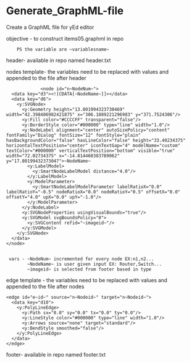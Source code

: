# Generate_GraphML-file
Create a GraphML file for yEd editor

objective - to construct items05.graphml in repo

        PS the variable are ~variablesname~

header- available in repo named header.txt
        

nodes template- the variables need to be replaced with values and appended to the file after header
         
         
                 <node id="n~NodeNum~">
      <data key="d3"><![CDATA[~NodeName~]]></data>
      <data key="d6">
        <y:SVGNode>
          <y:Geometry height="13.801994323730469" width="42.398406982421875" x="306.1889221296983" y="371.7524306"/>
          <y:Fill color="#CCCCFF" transparent="false"/>
          <y:BorderStyle color="#000000" type="line" width="1.0"/>
          <y:NodeLabel alignment="center" autoSizePolicy="content" fontFamily="Dialog" fontSize="12" fontStyle="plain" hasBackgroundColor="false" hasLineColor="false" height="33.40234375" horizontalTextPosition="center" iconTextGap="4" modelName="custom" textColor="#000000" verticalTextPosition="bottom" visible="true" width="72.02734375" x="-14.814468383789062" y="17.80199432373047">~NodeName~
            <y:LabelModel>
              <y:SmartNodeLabelModel distance="4.0"/>
            </y:LabelModel>
            <y:ModelParameter>
              <y:SmartNodeLabelModelParameter labelRatioX="0.0" labelRatioY="-0.5" nodeRatioX="0.0" nodeRatioY="0.5" offsetX="0.0" offsetY="4.0" upX="0.0" upY="-1.0"/>
            </y:ModelParameter>
          </y:NodeLabel>
          <y:SVGNodeProperties usingVisualBounds="true"/>
          <y:SVGModel svgBoundsPolicy="0">
            <y:SVGContent refid="~imageid~"/>
          </y:SVGModel>
        </y:SVGNode>
      </data>
    </node>


     vars - ~NodeNum~ incremented for every node EX:n1,n2...
            ~NodeName~ is user given input EX: Router,Switch...
            ~imageid~ is selected from footer based in type  
   
    
edge template - the variables need to be replaced with values and appended to the file after nodes
    
     
    <edge id="e~id~" source="n~Nodeid~" target="n~Nodeid~">
      <data key="d10">
        <y:PolyLineEdge>
          <y:Path sx="0.0" sy="0.0" tx="0.0" ty="0.0"/>
          <y:LineStyle color="#000000" type="line" width="1.0"/>
          <y:Arrows source="none" target="standard"/>
          <y:BendStyle smoothed="false"/>
        </y:PolyLineEdge>
      </data>
    </edge>

footer- available in repo named footer.txt
